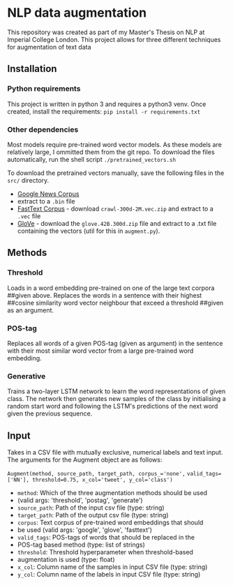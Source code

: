# NLP data augmentation

This repository was created as part of my Master's Thesis on NLP at
Imperial College London. This project allows for three different
techniques for augmentation of text data

## Installation

### Python requirements
This project is written in python 3 and requires a python3 venv. Once
created, install the requirements: ```pip install -r
requirements.txt```

### Other dependencies

Most models require pre-trained word vector models. As these models
are relatively large, I ommitted them from the git repo. To download
the files automatically, run the shell script ```./pretrained_vectors.sh```


To download the pretrained vectors manually, save the following files
in the ```src/``` directory. 
- [Google News
Corpus](https://drive.google.com/file/d/0B7XkCwpI5KDYNlNUTTlSS21pQmM/edit)
- extract to a ```.bin``` file
- [FastText Corpus](https://fasttext.cc/docs/en/english-vectors.html) -
download ```crawl-300d-2M.vec.zip``` and extract to a ```.vec``` file
- [GloVe](https://nlp.stanford.edu/projects/glove/) - download the
```glove.42B.300d.zip``` file and extract to a .txt file containing
the vectors (util for this in ```augment.py```). 




## Methods
### Threshold
Loads in a word embedding pre-trained on one of the large text corpora
##given above. Replaces the words in a sentence with their highest
##cosine similarity word vector neighbour that exceed a threshold
##given as an argument.

### POS-tag
Replaces all words of a given POS-tag (given as argument) in the
sentence with their most similar word vector from a large pre-trained
word embedding.

### Generative
Trains a two-layer LSTM network to learn the word representations of
given class. The network then generates new samples of the class by
initialising a random start word and following the LSTM's predictions
of the next word given the previous sequence. 


## Input
Takes in a CSV file with mutually exclusive, numerical labels and text
input. The arguments for the Augment object are as follows:

```Augment(method, source_path, target_path, corpus_='none',```
```valid_tags=['NN'], threshold=0.75, x_col='tweet', y_col='class')```

- ```method```: Which of the three augmentation methods should be used
- (valid args: 'threshold', 'postag', 'generate')
- ```source_path```: Path of the input csv file (type: string)
- ```target_path```: Path of the output csv file (type: string)
- ```corpus```: Text corpus of pre-trained word embeddings that should
- be used (valid args: 'google', 'glove', 'fasttext')
- ```valid_tags```: POS-tags of words that should be replaced in the
- POS-tag based method (type: list of strings)
- ```threshold```: Threshold hyperparameter when threshold-based
- augmentation is used (type: float)
- ```x_col```: Column name of the samples in input CSV file (type: string)
- ```y_col```: Column name of the labels in input CSV file (type: string)




